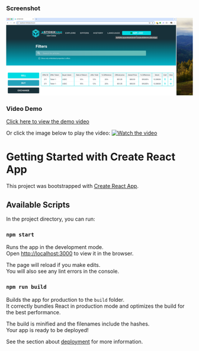 ### Screenshot
![App Screenshot](https://raw.githubusercontent.com/luisflsmarques/YAMTOKEN/gh-pages/luis_assets/screenshots/Screenshot%202024-09-19%20at%2017.25.44.png)

### Video Demo
[Click here to view the demo video](https://raw.githubusercontent.com/luisflsmarques/YAMTOKEN/gh-pages/luis_assets/video/2024-09-19%2017-41-43.mov)

Or click the image below to play the video:
[![Watch the video](https://img.youtube.com/vi/default.jpg)](https://raw.githubusercontent.com/luisflsmarques/YAMTOKEN/gh-pages/luis_assets/video/2024-09-19%2017-41-43.mov)

# Getting Started with Create React App

This project was bootstrapped with [Create React App](https://github.com/facebook/create-react-app).

## Available Scripts

In the project directory, you can run:

### `npm start`

Runs the app in the development mode.\
Open [http://localhost:3000](http://localhost:3000) to view it in the browser.

The page will reload if you make edits.\
You will also see any lint errors in the console.

### `npm run build`

Builds the app for production to the `build` folder.\
It correctly bundles React in production mode and optimizes the build for the best performance.

The build is minified and the filenames include the hashes.\
Your app is ready to be deployed!

See the section about [deployment](https://facebook.github.io/create-react-app/docs/deployment) for more information.

